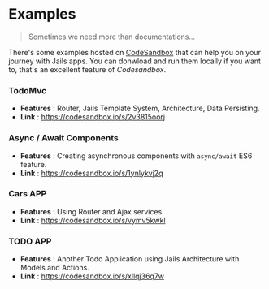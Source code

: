 # Examples

> Sometimes we need more than documentations...

There's some examples hosted on [CodeSandbox](http://codesandbox.io) that can help you on your journey with Jails apps.
You can donwload and run them locally if you want to, that's an excellent feature of *Codesandbox*.

### TodoMvc
- **Features** : Router, Jails Template System, Architecture, Data Persisting.
- **Link** : https://codesandbox.io/s/2v3815oorj

### Async / Await Components
- **Features** : Creating asynchronous components with `async/await` ES6 feature.
- **Link** : https://codesandbox.io/s/1ynlykvj2q

### Cars APP
- **Features** : Using Router and Ajax services.
- **Link** : https://codesandbox.io/s/vymv5kwkl

### TODO APP
- **Features** : Another Todo Application using Jails Architecture with Models and Actions.
- **Link** : https://codesandbox.io/s/xllqj36q7w
